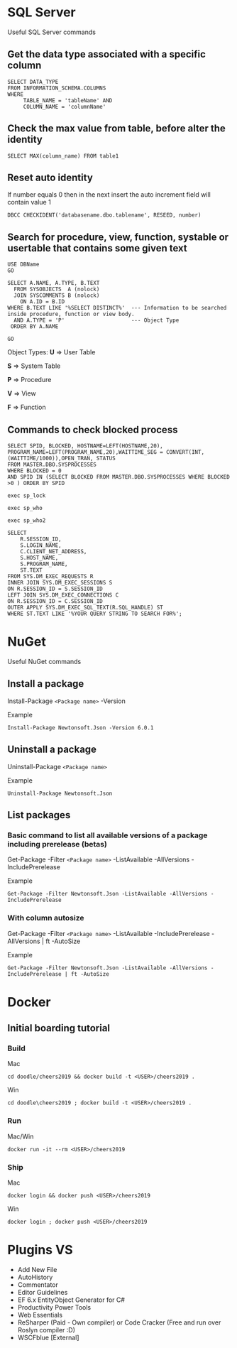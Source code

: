 # SQL Server
Useful SQL Server commands

## Get the data type associated with a specific column
```
SELECT DATA_TYPE 
FROM INFORMATION_SCHEMA.COLUMNS
WHERE 
     TABLE_NAME = 'tableName' AND 
     COLUMN_NAME = 'columnName'

```

## Check the max value from table, before alter the identity
```
SELECT MAX(column_name) FROM table1
```

## Reset auto identity
If number equals 0 then in the next insert the auto increment field will contain value 1
```
DBCC CHECKIDENT('databasename.dbo.tablename', RESEED, number)
```

## Search for procedure, view, function, systable or usertable that contains some given text

```
USE DBName
GO

SELECT A.NAME, A.TYPE, B.TEXT
  FROM SYSOBJECTS  A (nolock)
  JOIN SYSCOMMENTS B (nolock) 
    ON A.ID = B.ID
WHERE B.TEXT LIKE '%SELECT DISTINCT%'  --- Information to be searched inside procedure, function or view body.
  AND A.TYPE = 'P'                     --- Object Type
 ORDER BY A.NAME
 
GO
```
Object Types:
**U** => User Table

**S** => System Table

**P** => Procedure

**V** => View

**F** => Function

## Commands to check blocked process
```
SELECT SPID, BLOCKED, HOSTNAME=LEFT(HOSTNAME,20), PROGRAM_NAME=LEFT(PROGRAM_NAME,20),WAITTIME_SEG = CONVERT(INT,(WAITTIME/1000)),OPEN_TRAN, STATUS
FROM MASTER.DBO.SYSPROCESSES
WHERE BLOCKED = 0 
AND SPID IN (SELECT BLOCKED FROM MASTER.DBO.SYSPROCESSES WHERE BLOCKED >0 ) ORDER BY SPID 
```
```
exec sp_lock
```
```
exec sp_who
```
```
exec sp_who2
```
```
SELECT
    R.SESSION_ID,
    S.LOGIN_NAME,
    C.CLIENT_NET_ADDRESS,
    S.HOST_NAME,
    S.PROGRAM_NAME,
    ST.TEXT
FROM SYS.DM_EXEC_REQUESTS R
INNER JOIN SYS.DM_EXEC_SESSIONS S
ON R.SESSION_ID = S.SESSION_ID
LEFT JOIN SYS.DM_EXEC_CONNECTIONS C
ON R.SESSION_ID = C.SESSION_ID
OUTER APPLY SYS.DM_EXEC_SQL_TEXT(R.SQL_HANDLE) ST
WHERE ST.TEXT LIKE '%YOUR QUERY STRING TO SEARCH FOR%';
```

# NuGet
Useful NuGet commands 

## Install a package
Install-Package ```<Package name>``` -Version <Version>

Example
```shell
Install-Package Newtonsoft.Json -Version 6.0.1
```

## Uninstall a package
Uninstall-Package ```<Package name>```

Example
```shell
Uninstall-Package Newtonsoft.Json
```
## List packages
### Basic command to list all available versions of a package including prerelease (betas)
Get-Package -Filter ```<Package name>``` -ListAvailable -AllVersions -IncludePrerelease
  
Example
```shell
Get-Package -Filter Newtonsoft.Json -ListAvailable -AllVersions -IncludePrerelease
```
### With column autosize
Get-Package -Filter ```<Package name>``` -ListAvailable -IncludePrerelease -AllVersions | ft -AutoSize
  
Example
```shell
Get-Package -Filter Newtonsoft.Json -ListAvailable -AllVersions -IncludePrerelease | ft -AutoSize
```

# Docker
## Initial boarding tutorial
### Build
Mac
```shell
cd doodle/cheers2019 && docker build -t <USER>/cheers2019 .
```
Win
```shell
cd doodle\cheers2019 ; docker build -t <USER>/cheers2019 .
```
### Run
Mac/Win
```shell
docker run -it --rm <USER>/cheers2019
```
### Ship
Mac
```shell
docker login && docker push <USER>/cheers2019
```
Win
```shell
docker login ; docker push <USER>/cheers2019
```

# Plugins VS
- Add New File
- AutoHistory
- Commentator
- Editor Guidelines
- EF 6.x EntityObject Generator for C#
- Productivity Power Tools
- Web Essentials
- ReSharper (Paid - Own compiler) or Code Cracker (Free and run over Roslyn compiler :D)
- WSCFblue [External]
